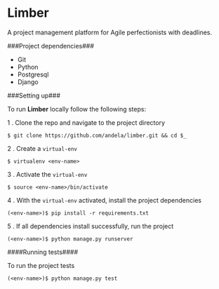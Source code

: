 # Limber
A project management platform for Agile perfectionists with deadlines.

###Project dependencies###
- Git
- Python
- Postgresql
- Django

###Setting up###

To run __Limber__ locally follow the following steps:

1 . Clone the repo and navigate to the project directory
```shell
$ git clone https://github.com/andela/limber.git && cd $_
```


2 . Create a `virtual-env`
```shell
$ virtualenv <env-name>
```


3 . Activate the `virtual-env`
```shell
$ source <env-name>/bin/activate
```


4 . With the `virtual-env` activated, install the project dependencies
```shell
(<env-name>)$ pip install -r requirements.txt
```


5 . If all dependencies install successfully, run the project
```shell
(<env-name>)$ python manage.py runserver
```  

####Running tests####

To run the project tests
```shell
(<env-name>)$ python manage.py test
```
